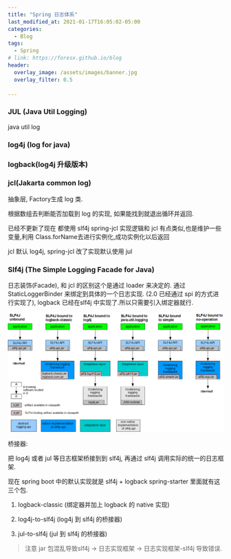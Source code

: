 ```yaml
---
title: "Spring 日志体系"
last_modified_at: 2021-01-17T16:05:02-05:00
categories:
  - Blog
tags:
  - Spring
# link: https://foresx.github.io/blog
header:
  overlay_image: /assets/images/banner.jpg
  overlay_filter: 0.5

---
```


### JUL (Java Util Logging)

java util log

### log4j (log for java)

### logback(log4j 升级版本)

### jcl(Jakarta common log)

抽象层, Factory生成 log 类.

根据数组去判断能否加载到 log 的实现, 如果能找到就退出循环并返回.

已经不更新了现在 都使用 slf4j
spring-jcl 实现逻辑和 jcl 有点类似,也是维护一些变量,利用 Class.forName去进行实例化,成功实例化以后返回

jcl 默认 log4j, spring-jcl 改了实现默认使用 jul

### Slf4j (The Simple Logging Facade for Java)

日志装饰(Facade), 和 jcl 的区别这个是通过 loader 来决定的.
通过 StaticLoggerBinder 来绑定到具体的一个日志实现. (2.0 已经通过 spi 的方式进行实现了), logback 已经在slf4j 中实现了.所以只需要引入绑定器就行.

![slf4j](/assets/images/slf4j-concrete-bindings.png)

桥接器:

把 log4j 或者 jul 等日志框架桥接到到 slf4j, 再通过 slf4j 调用实际的统一的日志框架.

现在 spring boot 中的默认实现就是 slf4j + logback
spring-starter 里面就有这三个包.

1. logback-classic (绑定器并加上 logback 的 native 实现)

2. log4j-to-slf4j (log4j 到 slf4j 的桥接器)

3. jul-to-slf4j (jul 到 slf4j 的桥接器)

> 注意 jar 包混乱导致slf4j -> 日志实现框架 -> 日志实现框架-slf4j 导致错误.
